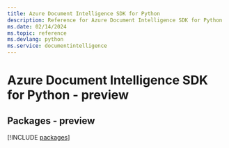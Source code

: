 ```yaml
---
title: Azure Document Intelligence SDK for Python
description: Reference for Azure Document Intelligence SDK for Python
ms.date: 02/14/2024
ms.topic: reference
ms.devlang: python
ms.service: documentintelligence
---
```

# Azure Document Intelligence SDK for Python - preview
## Packages - preview
[!INCLUDE [packages](document-intelligence-index.md)]